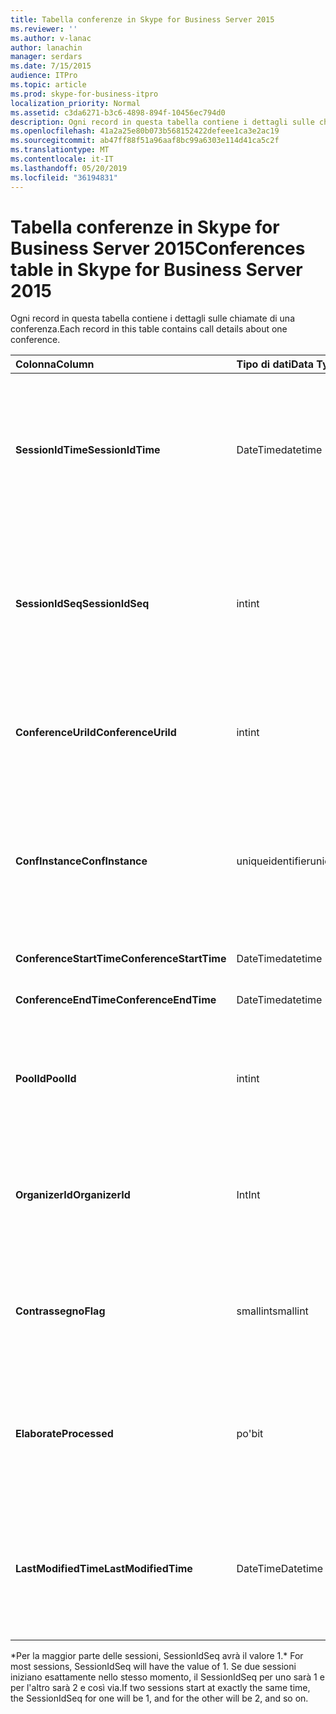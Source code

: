 ```yaml
---
title: Tabella conferenze in Skype for Business Server 2015
ms.reviewer: ''
ms.author: v-lanac
author: lanachin
manager: serdars
ms.date: 7/15/2015
audience: ITPro
ms.topic: article
ms.prod: skype-for-business-itpro
localization_priority: Normal
ms.assetid: c3da6271-b3c6-4898-894f-10456ec794d0
description: Ogni record in questa tabella contiene i dettagli sulle chiamate di una conferenza.
ms.openlocfilehash: 41a2a25e80b073b568152422defeee1ca3e2ac19
ms.sourcegitcommit: ab47ff88f51a96aaf8bc99a6303e114d41ca5c2f
ms.translationtype: MT
ms.contentlocale: it-IT
ms.lasthandoff: 05/20/2019
ms.locfileid: "36194831"
---
```

# <a name="conferences-table-in-skype-for-business-server-2015"></a><span data-ttu-id="a6d67-103">Tabella conferenze in Skype for Business Server 2015</span><span class="sxs-lookup"><span data-stu-id="a6d67-103">Conferences table in Skype for Business Server 2015</span></span>
 
<span data-ttu-id="a6d67-104">Ogni record in questa tabella contiene i dettagli sulle chiamate di una conferenza.</span><span class="sxs-lookup"><span data-stu-id="a6d67-104">Each record in this table contains call details about one conference.</span></span>
  
|<span data-ttu-id="a6d67-105">**Colonna**</span><span class="sxs-lookup"><span data-stu-id="a6d67-105">**Column**</span></span>|<span data-ttu-id="a6d67-106">**Tipo di dati**</span><span class="sxs-lookup"><span data-stu-id="a6d67-106">**Data Type**</span></span>|<span data-ttu-id="a6d67-107">**Chiave/indice**</span><span class="sxs-lookup"><span data-stu-id="a6d67-107">**Key/Index**</span></span>|<span data-ttu-id="a6d67-108">**Dettagli**</span><span class="sxs-lookup"><span data-stu-id="a6d67-108">**Details**</span></span>|
|:-----|:-----|:-----|:-----|
|<span data-ttu-id="a6d67-109">**SessionIdTime**</span><span class="sxs-lookup"><span data-stu-id="a6d67-109">**SessionIdTime**</span></span> <br/> |<span data-ttu-id="a6d67-110">DateTime</span><span class="sxs-lookup"><span data-stu-id="a6d67-110">datetime</span></span>  <br/> |<span data-ttu-id="a6d67-111">Principale</span><span class="sxs-lookup"><span data-stu-id="a6d67-111">Primary</span></span>  <br/> |<span data-ttu-id="a6d67-112">Ora in cui la richiesta di conferenza è stata acquisita dall'agente CDR.</span><span class="sxs-lookup"><span data-stu-id="a6d67-112">Time that the conference request was captured by the CDR agent.</span></span> <span data-ttu-id="a6d67-113">Usato solo come chiave primaria per identificare in modo univoco un'istanza di conferenza.</span><span class="sxs-lookup"><span data-stu-id="a6d67-113">Used only as a primary key to uniquely identify a conference instance.</span></span>  <br/> |
|<span data-ttu-id="a6d67-114">**SessionIdSeq**</span><span class="sxs-lookup"><span data-stu-id="a6d67-114">**SessionIdSeq**</span></span> <br/> |<span data-ttu-id="a6d67-115">int</span><span class="sxs-lookup"><span data-stu-id="a6d67-115">int</span></span>  <br/> |<span data-ttu-id="a6d67-116">Principale</span><span class="sxs-lookup"><span data-stu-id="a6d67-116">Primary</span></span>  <br/> |<span data-ttu-id="a6d67-117">Numero ID per identificare la sessione.</span><span class="sxs-lookup"><span data-stu-id="a6d67-117">ID number to identify the session.</span></span> <span data-ttu-id="a6d67-118">Usato in combinazione con **SessionIdTime** per identificare in modo univoco un'istanza di conferenza.</span><span class="sxs-lookup"><span data-stu-id="a6d67-118">Used in conjunction with **SessionIdTime** to uniquely identify a conference instance.</span></span> * <br/> |
|<span data-ttu-id="a6d67-119">**ConferenceUriId**</span><span class="sxs-lookup"><span data-stu-id="a6d67-119">**ConferenceUriId**</span></span> <br/> |<span data-ttu-id="a6d67-120">int</span><span class="sxs-lookup"><span data-stu-id="a6d67-120">int</span></span>  <br/> |<span data-ttu-id="a6d67-121">Esterna</span><span class="sxs-lookup"><span data-stu-id="a6d67-121">Foreign</span></span>  <br/> |<span data-ttu-id="a6d67-122">URI conferenza.</span><span class="sxs-lookup"><span data-stu-id="a6d67-122">Conference URI.</span></span> <span data-ttu-id="a6d67-123">Per altre informazioni, vedere la [tabella ConferenceUris in Skype for Business Server 2015](conferenceuris.md) .</span><span class="sxs-lookup"><span data-stu-id="a6d67-123">See the [ConferenceUris table in Skype for Business Server 2015](conferenceuris.md) for more information.</span></span> <br/> |
|<span data-ttu-id="a6d67-124">**ConfInstance**</span><span class="sxs-lookup"><span data-stu-id="a6d67-124">**ConfInstance**</span></span> <br/> |<span data-ttu-id="a6d67-125">uniqueidentifier</span><span class="sxs-lookup"><span data-stu-id="a6d67-125">uniqueidentifier</span></span>  <br/> | <br/> |<span data-ttu-id="a6d67-126">Utile per le conferenze periodiche; ogni istanza di una conferenza ricorrente ha lo stesso **ConferenceUri**, ma avrà un **ConfInstance**diverso.</span><span class="sxs-lookup"><span data-stu-id="a6d67-126">Useful for recurring conferences; each instance of a recurring conference has the same **ConferenceUri**, but will have a different **ConfInstance**.</span></span> <br/> |
|<span data-ttu-id="a6d67-127">**ConferenceStartTime**</span><span class="sxs-lookup"><span data-stu-id="a6d67-127">**ConferenceStartTime**</span></span> <br/> |<span data-ttu-id="a6d67-128">DateTime</span><span class="sxs-lookup"><span data-stu-id="a6d67-128">datetime</span></span>  <br/> | <br/> |<span data-ttu-id="a6d67-129">Ora di inizio conferenza.</span><span class="sxs-lookup"><span data-stu-id="a6d67-129">Conference start time.</span></span>  <br/> |
|<span data-ttu-id="a6d67-130">**ConferenceEndTime**</span><span class="sxs-lookup"><span data-stu-id="a6d67-130">**ConferenceEndTime**</span></span> <br/> |<span data-ttu-id="a6d67-131">DateTime</span><span class="sxs-lookup"><span data-stu-id="a6d67-131">datetime</span></span>  <br/> | <br/> |<span data-ttu-id="a6d67-132">Ora di inizio conferenza.</span><span class="sxs-lookup"><span data-stu-id="a6d67-132">Conference start time.</span></span>  <br/> |
|<span data-ttu-id="a6d67-133">**PoolId**</span><span class="sxs-lookup"><span data-stu-id="a6d67-133">**PoolId**</span></span> <br/> |<span data-ttu-id="a6d67-134">int</span><span class="sxs-lookup"><span data-stu-id="a6d67-134">int</span></span>  <br/> |<span data-ttu-id="a6d67-135">Esterna</span><span class="sxs-lookup"><span data-stu-id="a6d67-135">Foreign</span></span>  <br/> |<span data-ttu-id="a6d67-136">Numero ID per identificare il pool in cui è stata acquisita la conferenza.</span><span class="sxs-lookup"><span data-stu-id="a6d67-136">ID number to identify the pool in which the conference was captured.</span></span> <span data-ttu-id="a6d67-137">Per altre informazioni, vedere la [tabella pool](pools.md) .</span><span class="sxs-lookup"><span data-stu-id="a6d67-137">See the [Pools table](pools.md) for more information.</span></span> <br/> |
|<span data-ttu-id="a6d67-138">**OrganizerId**</span><span class="sxs-lookup"><span data-stu-id="a6d67-138">**OrganizerId**</span></span> <br/> |<span data-ttu-id="a6d67-139">Int</span><span class="sxs-lookup"><span data-stu-id="a6d67-139">Int</span></span>  <br/> |<span data-ttu-id="a6d67-140">Esterna</span><span class="sxs-lookup"><span data-stu-id="a6d67-140">Foreign</span></span>  <br/> |<span data-ttu-id="a6d67-141">Numero ID per identificare l'URI dell'organizzatore di questa conferenza.</span><span class="sxs-lookup"><span data-stu-id="a6d67-141">ID number to identify the organizer URI of this conference.</span></span> <span data-ttu-id="a6d67-142">Per altre informazioni, vedere la [tabella utenti](users.md) .</span><span class="sxs-lookup"><span data-stu-id="a6d67-142">See the [Users table](users.md) for more information.</span></span> <br/> |
|<span data-ttu-id="a6d67-143">**Contrassegno**</span><span class="sxs-lookup"><span data-stu-id="a6d67-143">**Flag**</span></span> <br/> |<span data-ttu-id="a6d67-144">smallint</span><span class="sxs-lookup"><span data-stu-id="a6d67-144">smallint</span></span>  <br/> || <span data-ttu-id="a6d67-145">Maschera di bit che contiene gli attributi della conferenza.</span><span class="sxs-lookup"><span data-stu-id="a6d67-145">A bit mask that contains Conference Attributes.</span></span> <span data-ttu-id="a6d67-146">I valori possibili sono:</span><span class="sxs-lookup"><span data-stu-id="a6d67-146">Possible values are:</span></span> <br/>  <span data-ttu-id="a6d67-147">0X01</span><span class="sxs-lookup"><span data-stu-id="a6d67-147">0X01</span></span> <br/>  <span data-ttu-id="a6d67-148">Sintetico</span><span class="sxs-lookup"><span data-stu-id="a6d67-148">Synthetic</span></span> <br/>  <span data-ttu-id="a6d67-149">Transazione</span><span class="sxs-lookup"><span data-stu-id="a6d67-149">Transaction</span></span> <br/> |
|<span data-ttu-id="a6d67-150">**Elaborate**</span><span class="sxs-lookup"><span data-stu-id="a6d67-150">**Processed**</span></span> <br/> |<span data-ttu-id="a6d67-151">po'</span><span class="sxs-lookup"><span data-stu-id="a6d67-151">bit</span></span>  <br/> ||<span data-ttu-id="a6d67-152">Campo interno usato dal servizio di monitoraggio.</span><span class="sxs-lookup"><span data-stu-id="a6d67-152">Internal field used by the Monitoring service.</span></span>  <br/> <span data-ttu-id="a6d67-153">Questo campo è stato introdotto in Microsoft Lync Server 2013.</span><span class="sxs-lookup"><span data-stu-id="a6d67-153">This field was introduced in Microsoft Lync Server 2013.</span></span>  <br/> |
|<span data-ttu-id="a6d67-154">**LastModifiedTime**</span><span class="sxs-lookup"><span data-stu-id="a6d67-154">**LastModifiedTime**</span></span> <br/> |<span data-ttu-id="a6d67-155">DateTime</span><span class="sxs-lookup"><span data-stu-id="a6d67-155">Datetime</span></span>  <br/> ||<span data-ttu-id="a6d67-156">Per l'uso interno da parte del servizio di monitoraggio.</span><span class="sxs-lookup"><span data-stu-id="a6d67-156">For internal use by the Monitoring service.</span></span>  <br/> <span data-ttu-id="a6d67-157">Questo campo è stato introdotto in Skype for Business Server 2015.</span><span class="sxs-lookup"><span data-stu-id="a6d67-157">This field was introduced in Skype for Business Server 2015.</span></span>  <br/> |
   
<span data-ttu-id="a6d67-158">\*Per la maggior parte delle sessioni, SessionIdSeq avrà il valore 1.</span><span class="sxs-lookup"><span data-stu-id="a6d67-158">\* For most sessions, SessionIdSeq will have the value of 1.</span></span> <span data-ttu-id="a6d67-159">Se due sessioni iniziano esattamente nello stesso momento, il SessionIdSeq per uno sarà 1 e per l'altro sarà 2 e così via.</span><span class="sxs-lookup"><span data-stu-id="a6d67-159">If two sessions start at exactly the same time, the SessionIdSeq for one will be 1, and for the other will be 2, and so on.</span></span>
  

